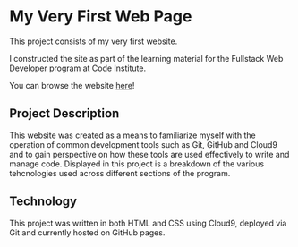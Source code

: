 # My Very First Web Page

This project consists of my very first website.

I constructed the site as part of the learning material for the Fullstack Web Developer program at Code Institute. 

You can browse the website [here](https://sjoates28.github.io/my-first-website-/)!

## Project Description 

This website was created as a means to familiarize myself with the operation of common development tools such as Git, GitHub and Cloud9 and to gain perspective on how these tools are used effectively to write and manage code. Displayed in this project is a breakdown of the various tehcnologies used across different sections of the program. 

## Technology 

This project was written in both HTML and CSS using Cloud9, deployed via Git and currently hosted on GitHub pages. 
